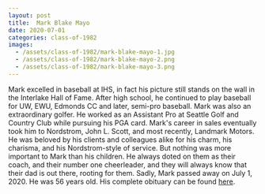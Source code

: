 ```yaml
---
layout: post
title:  Mark Blake Mayo
date: 2020-07-01
categories: class-of-1982
images:
  - /assets/class-of-1982/mark-blake-mayo-1.jpg
  - /assets/class-of-1982/mark-blake-mayo-2.png
  - /assets/class-of-1982/mark-blake-mayo-3.png
---
```

Mark excelled in baseball at IHS, in fact his picture still stands on the wall in the Interlake Hall of Fame. After high school, he continued to play baseball for UW, EWU, Edmonds CC and later, semi-pro baseball. Mark was also an extraordinary golfer. He worked as an Assistant Pro at Seattle Golf and Country Club while pursuing his PGA card. Mark's career in sales eventually took him to Nordstrom, John L. Scott, and most recently, Landmark Motors. He was beloved by his clients and colleagues alike for his charm, his charisma, and his Nordstrom-style of service. But nothing was more important to Mark than his children. He always doted on them as their coach, and their number one cheerleader, and they will always know that their dad is out there, rooting for them. Sadly, Mark passed away on July 1, 2020. He was 56 years old. His complete obituary can be found [here](https://tinyurl.com/ybaq82f8).

